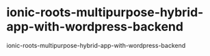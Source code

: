 # ionic-roots-multipurpose-hybrid-app-with-wordpress-backend
 ionic-roots-multipurpose-hybrid-app-with-wordpress-backend
